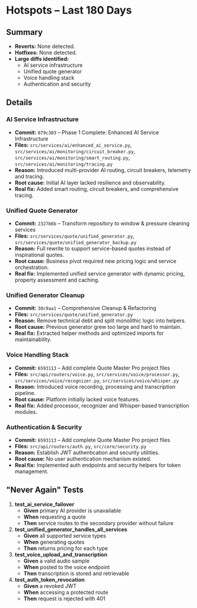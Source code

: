 # Hotspots – Last 180 Days

## Summary
- **Reverts:** None detected.
- **Hotfixes:** None detected.
- **Large diffs identified:**
  - AI service infrastructure
  - Unified quote generator
  - Voice handling stack
  - Authentication and security

## Details

### AI Service Infrastructure
- **Commit:** `079c303` – Phase 1 Complete: Enhanced AI Service Infrastructure
- **Files:** `src/services/ai/enhanced_ai_service.py`, `src/services/ai/monitoring/circuit_breaker.py`, `src/services/ai/monitoring/smart_routing.py`, `src/services/ai/monitoring/tracing.py`
- **Reason:** Introduced multi-provider AI routing, circuit breakers, telemetry and tracing.
- **Root cause:** Initial AI layer lacked resilience and observability.
- **Real fix:** Added smart routing, circuit breakers, and comprehensive tracing.

### Unified Quote Generator
- **Commit:** `2327b6b` – Transform repository to window & pressure cleaning services
- **Files:** `src/services/quote/unified_generator.py`, `src/services/quote/unified_generator_backup.py`
- **Reason:** Full rewrite to support service-based quotes instead of inspirational quotes.
- **Root cause:** Business pivot required new pricing logic and service orchestration.
- **Real fix:** Implemented unified service generator with dynamic pricing, property assessment and caching.

### Unified Generator Cleanup
- **Commit:** `30c9aa1` – Comprehensive Cleanup & Refactoring
- **Files:** `src/services/quote/unified_generator.py`
- **Reason:** Remove technical debt and split monolithic logic into helpers.
- **Root cause:** Previous generator grew too large and hard to maintain.
- **Real fix:** Extracted helper methods and optimized imports for maintainability.

### Voice Handling Stack
- **Commit:** `6593113` – Add complete Quote Master Pro project files
- **Files:** `src/api/routers/voice.py`, `src/services/voice/processor.py`, `src/services/voice/recognizer.py`, `src/services/voice/whisper.py`
- **Reason:** Introduced voice recording, processing and transcription pipeline.
- **Root cause:** Platform initially lacked voice features.
- **Real fix:** Added processor, recognizer and Whisper-based transcription modules.

### Authentication & Security
- **Commit:** `6593113` – Add complete Quote Master Pro project files
- **Files:** `src/api/routers/auth.py`, `src/core/security.py`
- **Reason:** Establish JWT authentication and security utilities.
- **Root cause:** No user authentication mechanism existed.
- **Real fix:** Implemented auth endpoints and security helpers for token management.

## "Never Again" Tests
1. **test_ai_service_failover**  
   - **Given** primary AI provider is unavailable  
   - **When** requesting a quote  
   - **Then** service routes to the secondary provider without failure
2. **test_unified_generator_handles_all_services**  
   - **Given** all supported service types  
   - **When** generating quotes  
   - **Then** returns pricing for each type
3. **test_voice_upload_and_transcription**  
   - **Given** a valid audio sample  
   - **When** posted to the voice endpoint  
   - **Then** transcription is stored and retrievable
4. **test_auth_token_revocation**  
   - **Given** a revoked JWT  
   - **When** accessing a protected route  
   - **Then** request is rejected with 401

